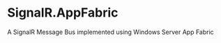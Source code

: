 SignalR.AppFabric
=================

A SignalR Message Bus implemented using Windows Server App Fabric